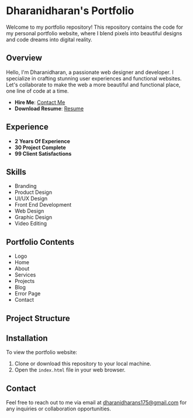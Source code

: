 # Dharanidharan's Portfolio

Welcome to my portfolio repository! This repository contains the code for my personal portfolio website, where I blend pixels into beautiful designs and code dreams into digital reality.

## Overview

Hello, I'm Dharanidharan, a passionate web designer and developer. I specialize in crafting stunning user experiences and functional websites. Let's collaborate to make the web a more beautiful and functional place, one line of code at a time.

- **Hire Me**: [Contact Me](#contact)
- **Download Resume**: [Resume](https://drive.google.com/file/d/1bTiP_uECzHPsLsv6VAlcypUkRiiG8S1W/view?usp=sharing)

## Experience

- **2 Years Of Experience**
- **30 Project Complete**
- **99 Client Satisfactions**

## Skills

- Branding
- Product Design
- UI/UX Design
- Front End Development
- Web Design
- Graphic Design
- Video Editing

## Portfolio Contents

- Logo
- Home
- About
- Services
- Projects
- Blog
- Error Page
- Contact

## Project Structure


## Installation

To view the portfolio website:

1. Clone or download this repository to your local machine.
2. Open the `index.html` file in your web browser.

## Contact

Feel free to reach out to me via email at [dharanidharans175@gmail.com](mailto:dharanidharans175@gmail.com) for any inquiries or collaboration opportunities.

